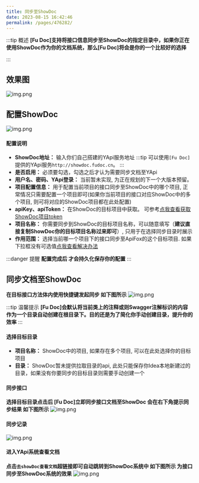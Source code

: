 ```yaml
---
title: 同步至ShowDoc
date: 2023-08-15 16:42:46
permalink: /pages/476282/
---
```


:::tip 概述
**[Fu Doc]支持将接口信息同步至ShowDoc的指定目录中，如果你正在使用ShowDoc作为你的文档系统，那么[Fu Doc]将会是你的一个比较好的选择**

:::

## 效果图
![img.png](/img/sync/img_17.png)

## 配置ShowDoc
![img.png](/img/sync/img_12.png)




#### 配置说明

- **ShowDoc地址：<Badge  type="error" text="必填"/>** 输入你们自己搭建的YApi服务地址
  :::tip
  可以使用`[Fu Doc]`提供的YApi服务`http://showdoc.fudoc.cn`。<Badge  type="error" text="仅供测试使用, 不保证数据安全，请谨慎使用"/>
  :::
- **是否启用：<Badge  type="error" text="必填"/>** 必须要勾选，勾选之后才认为需要同步文档至YApi
- **用户名、密码、YApi登录：** 当前暂未实现, 为正在规划的下一个大版本预留。
- **项目配置信息：<Badge  type="error" text="必填"/>** 用于配置当前项目的接口同步至ShowDoc中的哪个项目, 正常情况只需要配置一个项目即可(如果你当前项目的接口对应ShowDoc中的多个项目, 则可将对应的ShowDoc项目都在此处配置)
- **apiKey、apiToken：<Badge  type="error" text="必填"/>** 在ShowDoc的目标项目中获取。 可参考[点我查看获取ShowDoc项目token](/pages/9d2f46)
- **项目名称：<Badge  type="error" text="必填"/>** 你需要同步到ShowDoc的目标项目名称，可以随意填写（**建议直接复制ShowDoc你的目标项目名称过来即可**）, 只用于在选择同步目录时展示
- **作用范围：<Badge  type="error" text="必填"/>** 选择当前哪一个项目下的接口同步至ApiFox的这个目标项目. 如果下拉框没有可选值[点我查看解决办法](/pages/047c9a)

:::danger 提醒
**配置完成后 <Badge  type="error" text="一定要点击OK按钮"/>才会持久化保存你的配置**
:::



## 同步文档至ShowDoc
**在目标接口方法体内使用快捷键<Badge text="ALT+S"/>发起同步 如下图所示**
![img.png](/img/sync/img_13.png)


:::tip 温馨提示
**[Fu Doc]会默认将当前类上的注释或则Swagger注解标识的内容作为一个目录自动创建在根目录下。目的还是为了简化你手动创建目录，提升你的效率**
:::

#### 选择目标目录

- **项目名称：** ShowDoc中的项目, 如果存在多个项目, 可以在此处选择你的目标项目
- **目录：** ShowDoc暂未提供拉取目录的api, 此处只能保存你Idea本地新建过的目录，如果没有你要同步的目标目录则需要手动创建一个<Badge  type="error" text="支持多层级目录"/>

#### 同步接口

**选择目标目录点击<Badge text="OK按钮"/>后 [Fu Doc]立即同步接口文档至ShowDoc 会在右下角提示同步结果 如下图所示**
![img.png](/img/sync/img_14.png)




#### 同步记录
![img.png](/img/sync/img_15.png)




#### 进入YApi系统查看文档
**点击`去showDoc查看文档`超链接即可自动跳转到ShowDoc系统中 如下图所示 为接口同步至ShowDoc系统的效果**
![img.png](/img/sync/img_16.png)




